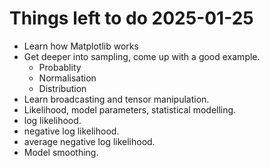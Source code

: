 # Things left to do 2025-01-25

- Learn how Matplotlib works
- Get deeper into sampling, come up with a good example.
  - Probablity
  - Normalisation
  - Distribution
- Learn broadcasting and tensor manipulation.
- Likelihood, model parameters, statistical modelling.
- log likelihood.
- negative log likelihood.
- average negative log likelihood.
- Model smoothing.

